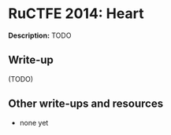 # RuCTFE 2014: Heart

**Description:**
TODO

## Write-up

(TODO)

## Other write-ups and resources

* none yet
